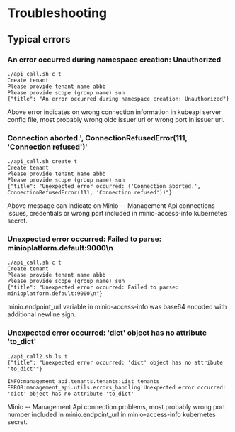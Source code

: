 # Troubleshooting

## Typical errors

### An error occurred during namespace creation: Unauthorized

```console
./api_call.sh c t
Create tenant
Please provide tenant name abbb
Please provide scope (group name) sun
{"title": "An error occurred during namespace creation: Unauthorized"}
```
Above error indicates on wrong connection information in kubeapi server config file, most probably wrong oidc issuer url or wrong port in issuer url.

### Connection aborted.', ConnectionRefusedError(111, 'Connection refused')'

```console
./api_call.sh create t
Create tenant
Please provide tenant name abbb
Please provide scope (group name) sun
{"title": "Unexpected error occurred: ('Connection aborted.', ConnectionRefusedError(111, 'Connection refused'))"}
```
Above message can indicate on Minio -- Management Api connections issues, credentials or wrong port included in minio-access-info kubernetes secret.

### Unexpected error occurred: Failed to parse: minioplatform.default:9000\n

```console
./api_call.sh c t
Create tenant
Please provide tenant name abbb
Please provide scope (group name) sun
{"title": "Unexpected error occurred: Failed to parse: minioplatform.default:9000\n"}
```
minio.endpoint_url variable in minio-access-info was base64 encoded with additional newline sign. 

### Unexpected error occurred: 'dict' object has no attribute 'to_dict'

```console
./api_call2.sh ls t
{"title": "Unexpected error occurred: 'dict' object has no attribute 'to_dict'"}

INFO:management_api.tenants.tenants:List tenants
ERROR:management_api.utils.errors_handling:Unexpected error occurred: 'dict' object has no attribute 'to_dict'
```
Minio -- Management Api connection problems, most probably wrong port number included in minio.endpoint_url in minio-access-info kubernetes secret.

